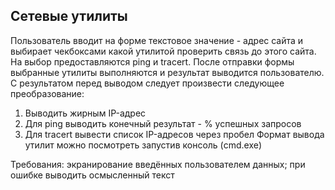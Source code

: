 ## Сетевые утилиты
Пользователь вводит на форме текстовое значение - адрес сайта и выбирает чекбоксами какой
утилитой проверить связь до этого сайта. На выбор предоставляются ping и tracert. После отправки
формы выбранные утилиты выполняются и результат выводится пользователю. С результатом
перед выводом следует произвести следующее преобразование:
1. Выводить жирным IP-адрес
2. Для ping выводить конечный результат - % успешных запросов
3. Для tracert вывести список IP-адресов через пробел
Формат вывода утилит можно посмотреть запустив консоль (cmd.exe)  

Требования: экранирование введённых пользователем данных; при ошибке выводить
осмысленный текст
